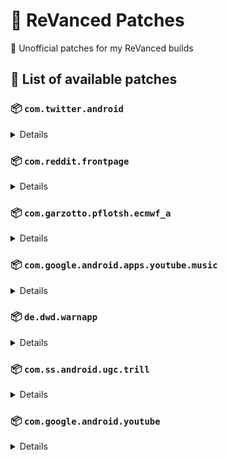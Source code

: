 # 🧩 ReVanced Patches

🧩 Unofficial patches for my ReVanced builds

## 📜 List of available patches

### 📦 `com.twitter.android`
<details>

| 💊 Patch | 📜 Description | 🏹 Target Version |
|:--------:|:--------------:|:-----------------:|
| `timeline-ads` | Removes ads from the Twitter timeline. | all |
</details>

### 📦 `com.reddit.frontpage`
<details>

| 💊 Patch | 📜 Description | 🏹 Target Version |
|:--------:|:--------------:|:-----------------:|
| `general-reddit-ads` | Removes general ads from the Reddit frontpage and subreddits. | all |
</details>

### 📦 `com.garzotto.pflotsh.ecmwf_a`
<details>

| 💊 Patch | 📜 Description | 🏹 Target Version |
|:--------:|:--------------:|:-----------------:|
| `pflotsh-ecmwf-subscription-unlock` | Unlocks all subscription features. | 3.5.4 |
</details>

### 📦 `com.google.android.apps.youtube.music`
<details>

| 💊 Patch | 📜 Description | 🏹 Target Version |
|:--------:|:--------------:|:-----------------:|
| `minimized-playback-music` | Enables minimized playback on Kids music. | 5.17.51 |
| `custom-music-branding` | Changes the YouTube Music launcher icon to be ReVanced's. | all |
| `tasteBuilder-remover` | Removes the "Tell us which artists you like" card from the home screen. | 5.16.51 |
| `hide-get-premium` | Removes all "Get Premium" evidences from the avatar menu. | 5.17.51 |
| `compact-header` | Hides the music category bar at the top of the homepage. | 5.16.51 |
| `upgrade-button-remover` | Removes the upgrade tab from the pivot bar. | 5.17.51 |
| `background-play` | Enables playing music in the background. | 5.17.51 |
| `music-microg-support` | Allows YouTube Music ReVanced to run without root and under a different package name. | 5.17.51 |
| `music-video-ads` | Removes ads in the music player. | 5.17.51 |
| `codecs-unlock` | Adds more audio codec options. The new audio codecs usually result in better audio quality. | 5.17.51 |
| `exclusive-audio-playback` | Enables the option to play music without video. | 5.17.51 |
</details>

### 📦 `de.dwd.warnapp`
<details>

| 💊 Patch | 📜 Description | 🏹 Target Version |
|:--------:|:--------------:|:-----------------:|
| `promo-code-unlock` | Disables the validation of promo code. Any code will work to unlock all features. | all |
</details>

### 📦 `com.ss.android.ugc.trill`
<details>

| 💊 Patch | 📜 Description | 🏹 Target Version |
|:--------:|:--------------:|:-----------------:|
| `tiktok-ads` | Removes ads from TikTok. | all |
</details>

### 📦 `com.google.android.youtube`
<details>

| 💊 Patch | 📜 Description | 🏹 Target Version |
|:--------:|:--------------:|:-----------------:|
| `swipe-controls` | Adds volume and brightness swipe controls. | 17.29.34 |
| `seekbar-tapping` | Enables tap-to-seek on the seekbar of the video player. | 17.29.34 |
| `minimized-playback` | Enables minimized and background playback. | 17.29.34 |
| `amoled` | Enables pure black theme. | 17.29.34 |
| `disable-create-button` | Hides the create button in the navigation bar. | 17.29.34 |
| `hide-cast-button` | Hides the cast button in the video player. | all |
| `return-youtube-dislike` | Shows the dislike count of videos using the Return YouTube Dislike API. | 17.29.34 |
| `hide-autoplay-button` | Hides the autoplay button in the video player. | 17.29.34 |
| `premium-heading` | Shows premium branding on the home screen. | all |
| `custom-branding` | Changes the YouTube launcher icon and name to your choice (defaults to ReVanced). | all |
| `disable-fullscreen-panels` | Disables video description and comments panel in fullscreen view. | 17.29.34 |
| `old-quality-layout` | Enables the original quality flyout menu. | 17.29.34 |
| `hide-shorts-button` | Hides the shorts button on the navigation bar. | 17.29.34 |
| `hide-watermark` | Hides creator's watermarks on videos. | 17.29.34 |
| `sponsorblock` | Integrate SponsorBlock. | 17.29.34 |
| `enable-wide-searchbar` | Replaces the search icon with a wide search bar. This will hide the YouTube logo when active. | 17.29.34 |
| `tablet-mini-player` | Enables the tablet mini player layout. | 17.29.34 |
| `custom-video-buffer` | Lets you change the buffers of videos. | 17.29.34 |
| `always-autorepeat` | Always repeats the playing video again. | 17.29.34 |
| `microg-support` | Allows YouTube ReVanced to run without root and under a different package name with Vanced MicroG | 17.29.34 |
| `settings` | Adds settings for ReVanced to YouTube. | all |
| `enable-debugging` | Enables app debugging by patching the manifest file. | all |
| `custom-playback-speed` | Adds more video playback speed options. | 17.29.34 |
| `hdr-auto-brightness` | Makes the brightness of HDR videos follow the system default. | 17.29.34 |
| `remember-video-quality` | Adds the ability to remember the video quality you chose in the video quality flyout. | 17.29.34 |
| `video-ads` | Removes ads in the video player. | 17.29.34 |
| `general-ads` | Removes general ads. | 17.29.34 |
| `hide-infocard-suggestions` | Hides infocards in videos. | 17.29.34 |
</details>


